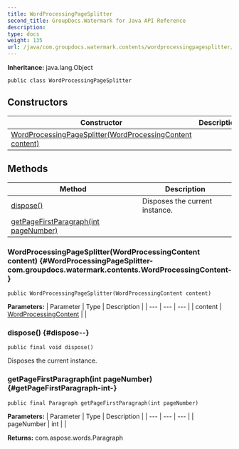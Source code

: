 ```yaml
---
title: WordProcessingPageSplitter
second_title: GroupDocs.Watermark for Java API Reference
description: 
type: docs
weight: 135
url: /java/com.groupdocs.watermark.contents/wordprocessingpagesplitter/
---
```

**Inheritance:**
java.lang.Object
```
public class WordProcessingPageSplitter
```
## Constructors

| Constructor | Description |
| --- | --- |
| [WordProcessingPageSplitter(WordProcessingContent content)](#WordProcessingPageSplitter-com.groupdocs.watermark.contents.WordProcessingContent-) |  |
## Methods

| Method | Description |
| --- | --- |
| [dispose()](#dispose--) | Disposes the current instance. |
| [getPageFirstParagraph(int pageNumber)](#getPageFirstParagraph-int-) |  |
### WordProcessingPageSplitter(WordProcessingContent content) {#WordProcessingPageSplitter-com.groupdocs.watermark.contents.WordProcessingContent-}
```
public WordProcessingPageSplitter(WordProcessingContent content)
```


**Parameters:**
| Parameter | Type | Description |
| --- | --- | --- |
| content | [WordProcessingContent](../../com.groupdocs.watermark.contents/wordprocessingcontent) |  |

### dispose() {#dispose--}
```
public final void dispose()
```


Disposes the current instance.

### getPageFirstParagraph(int pageNumber) {#getPageFirstParagraph-int-}
```
public final Paragraph getPageFirstParagraph(int pageNumber)
```




**Parameters:**
| Parameter | Type | Description |
| --- | --- | --- |
| pageNumber | int |  |

**Returns:**
com.aspose.words.Paragraph
